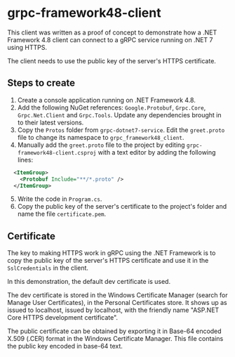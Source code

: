 ﻿# grpc-framework48-client

This client was written as a proof of concept to demonstrate how a .NET Framework 4.8 client can connect to a gRPC service running on .NET 7 using HTTPS.

The client needs to use the public key of the server's HTTPS certificate.

## Steps to create

1. Create a console application running on .NET Framework 4.8.
2. Add the following NuGet references: `Google.Protobuf`, `Grpc.Core`, `Grpc.Net.Client` and `Grpc.Tools`. Update any dependencies brought in to their latest versions.
3. Copy the `Protos` folder from `grpc-dotnet7-service`. Edit the `greet.proto` file to change its namespace to `grpc_framework48_client`.
4. Manually add the `greet.proto` file to the project by editing `grpc-framework48-client.csproj` with a text editor by adding the following lines:

```xml
  <ItemGroup>
    <Protobuf Include="**/*.proto" />
  </ItemGroup>
```

5. Write the code in `Program.cs`.
6. Copy the public key of the server's certificate to the project's folder and name the file `certificate.pem`.

## Certificate

The key to making HTTPS work in gRPC using the .NET Framework is to copy the public key of the server's HTTPS certificate and use it in the `SslCredentials` in the client.

In this demonstration, the default dev certificate is used.

The dev certificate is stored in the Windows Certificate Manager (search for Manage User Certificates), in the Personal Certificates store. It shows up as issued to localhost, issued by localhost, with the friendly name "ASP.NET Core HTTPS development certificate".

The public certificate can be obtained by exporting it in Base-64 encoded X.509 (.CER) format in the Windows Certificate Manager. This file contains the public key encoded in base-64 text.
